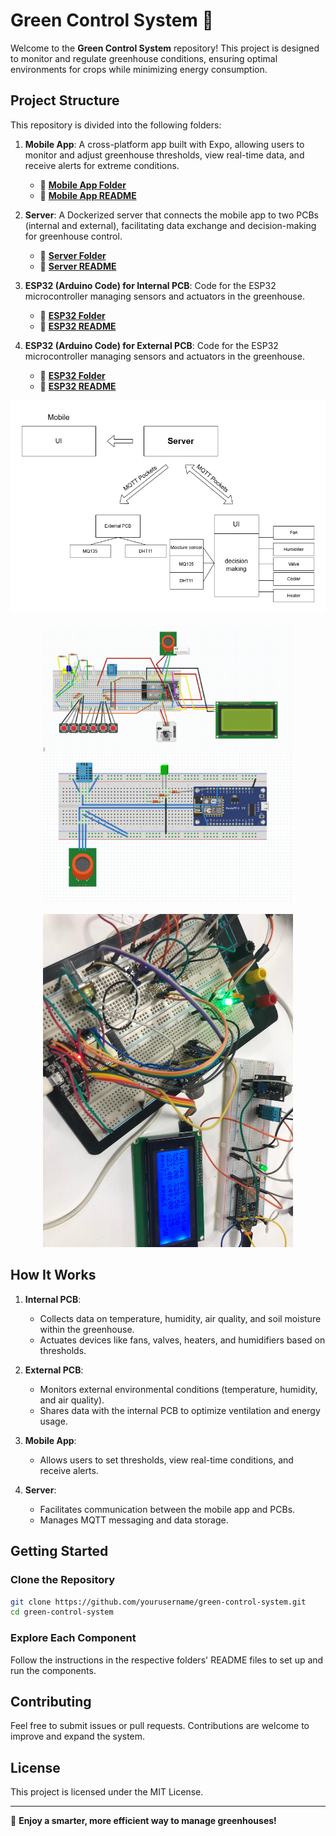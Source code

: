 # Green Control System 🌿

Welcome to the **Green Control System** repository! This project is designed to monitor and regulate greenhouse conditions, ensuring optimal environments for crops while minimizing energy consumption.

## Project Structure

This repository is divided into the following folders:

1. **Mobile App**: 
   A cross-platform app built with Expo, allowing users to monitor and adjust greenhouse thresholds, view real-time data, and receive alerts for extreme conditions.
   - 📂 **[Mobile App Folder](./Mobile_App)**
   - 📄 **[Mobile App README](./Mobile_App/README.md)**

2. **Server**: 
   A Dockerized server that connects the mobile app to two PCBs (internal and external), facilitating data exchange and decision-making for greenhouse control.
   - 📂 **[Server Folder](./GreenControl_Server)**
   - 📄 **[Server README](./Server/README.md)**

3. **ESP32 (Arduino Code) for Internal PCB**: 
   Code for the ESP32 microcontroller managing sensors and actuators in the greenhouse.
   - 📂 **[ESP32 Folder](./Internal_PCB)**
   - 📄 **[ESP32 README](./Internal_PCB/README.md)**

3. **ESP32 (Arduino Code) for External PCB**: 
   Code for the ESP32 microcontroller managing sensors and actuators in the greenhouse.
   - 📂 **[ESP32 Folder](./External_PCB)**
   - 📄 **[ESP32 README](./External_PCB/README.md)**


<div style="display:flex;flex-direction:column;justify-content:canter;" align="center">
    <div>
        <img  width="600" src="./Images/Diagramme.png"alt="Home Page">
    </div>
    <br/>
    <div>
        <img  width="400" src="./Images/external_PCB.png" alt="External PCB Sim">
        <img  width="400" src="./Images/interal_PCB.png" alt="Config Page">
    </div>
    <br/>
    <div>
        <img  width="400" src="./Images/prototype.jpg" alt="Monitoring">
    </div>
</div>

## How It Works

1. **Internal PCB**:
   - Collects data on temperature, humidity, air quality, and soil moisture within the greenhouse.
   - Actuates devices like fans, valves, heaters, and humidifiers based on thresholds.

2. **External PCB**:
   - Monitors external environmental conditions (temperature, humidity, and air quality).
   - Shares data with the internal PCB to optimize ventilation and energy usage.

3. **Mobile App**:
   - Allows users to set thresholds, view real-time conditions, and receive alerts.

4. **Server**:
   - Facilitates communication between the mobile app and PCBs.
   - Manages MQTT messaging and data storage.

## Getting Started

### Clone the Repository
```bash
git clone https://github.com/yourusername/green-control-system.git
cd green-control-system
```

### Explore Each Component
Follow the instructions in the respective folders' README files to set up and run the components.

## Contributing
Feel free to submit issues or pull requests. Contributions are welcome to improve and expand the system.

## License
This project is licensed under the MIT License.

---

🎉 **Enjoy a smarter, more efficient way to manage greenhouses!**
